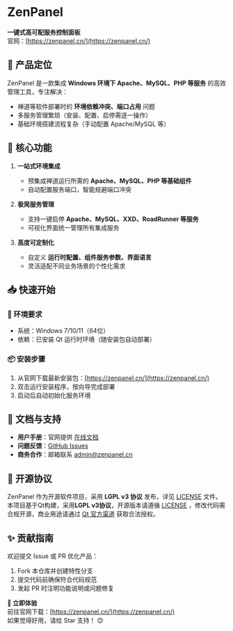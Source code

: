 
# ZenPanel  
**一键式高可配服务控制面板**  
官网：[https://zenpanel.cn/](https://zenpanel.cn/)  


## 🌟 产品定位  
ZenPanel 是一款集成 **Windows 环境下 Apache、MySQL、PHP 等服务** 的高效管理工具，专注解决：  
- 禅道等软件部署时的 **环境依赖冲突、端口占用** 问题  
- 多服务管理繁琐（安装、配置、启停需逐一操作）  
- 基础环境搭建流程复杂（手动配置 Apache/MySQL 等）  


## 🚀 核心功能  
1. **一站式环境集成**  
   - 预集成禅道运行所需的 **Apache、MySQL、PHP 等基础组件**  
   - 自动配置服务端口，智能规避端口冲突  

2. **极简服务管理**  
   - 支持一键启停 **Apache、MySQL、XXD、RoadRunner 等服务**  
   - 可视化界面统一管理所有集成服务  

3. **高度可定制化**  
   - 自定义 **运行时配置、组件服务参数、界面语言**  
   - 灵活适配不同业务场景的个性化需求  
 
## 📥 快速开始  
### 🔧 环境要求  
- 系统：Windows 7/10/11（64位）  
- 依赖：已安装 Qt 运行时环境（随安装包自动部署）  

### 📦 安装步骤  
1. 从官网下载最新安装包：[https://zenpanel.cn/](https://zenpanel.cn/)  
2. 双击运行安装程序，按向导完成部署  
3. 启动后自动初始化服务环境  


## 📖 文档与支持  
- **用户手册**：官网提供 [在线文档](https://zenpanel.cn/doc)  
- **问题反馈**：[GitHub Issues](https://github.com/your-username/zenpanel/issues)  
- **商务合作**：邮箱联系 admin@zenpanel.cn  


## 📜 开源协议  
ZenPanel 作为开源软件项目，采用 **LGPL v3 协议** 发布，详见 [LICENSE](LICENSE) 文件。  
本项目基于Qt构建，采用**LGPL v3协议**，开源版本请遵循 [LICENSE](LICENSE) ，修改代码需合规开源，商业用途请通过 [Qt 官方渠道](https://www.qt.io/buy) 获取合法授权。


## ✨ 贡献指南  
欢迎提交 Issue 或 PR 优化产品：  
1. Fork 本仓库并创建特性分支  
2. 提交代码前确保符合代码规范  
3. 发起 PR 时注明功能说明或问题修复  


**🌟 立即体验**  
前往官网下载：[https://zenpanel.cn/](https://zenpanel.cn/)  
如果觉得好用，请给 Star 支持！ 😊  

 
